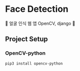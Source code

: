 # Face Detection

🤖 얼굴 인식 웹 앱 OpenCV, django 🤖

## Project Setup

### OpenCV-python

```shell
pip3 install opencv-python
```
